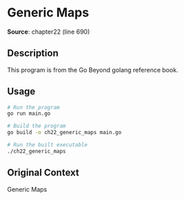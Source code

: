 # Generic Maps

**Source**: chapter22 (line 690)

## Description

This program is from the Go Beyond golang reference book.

## Usage

```bash
# Run the program
go run main.go

# Build the program
go build -o ch22_generic_maps main.go

# Run the built executable
./ch22_generic_maps
```

## Original Context

Generic Maps
